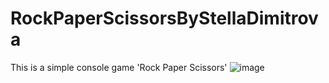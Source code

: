 # RockPaperScissorsByStellaDimitrova
This is a simple console game 'Rock Paper Scissors'
![image](https://github.com/stelladimitrova/RockPaperScissorsByStellaDimitrova/assets/156340609/ee96f270-c84a-4015-9b3b-94dab00008f8)

